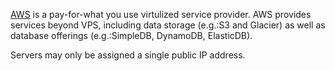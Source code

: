[AWS](http://aws.amazon.com/) is a pay-for-what you use virtulized service provider. AWS provides services beyond VPS, including data storage (e.g.:S3 and Glacier) as well as database offerings (e.g.:SimpleDB, DynamoDB, ElasticDB).

Servers may only be assigned a single public IP address.
